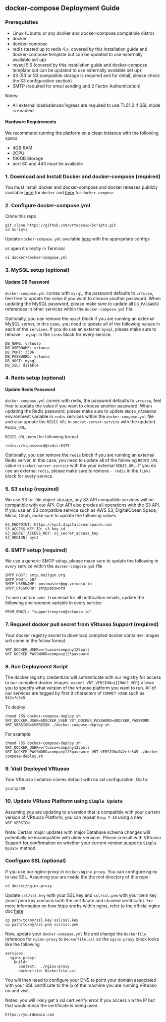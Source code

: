 
## docker-compose Deployment Guide

### Prerequisites

* Linux (Ubuntu or any docker and docker-compose compatible distro)
* docker
* docker-compose
* redis (tested up to redis 4.x, covered by this installation guide and docker-compose template but can be updated to use externally available set up)
* mysql 5.6 (covered by this installation guide and docker-compose template but can be updated to use externally available set up)
* S3 (S3 or S3 compatible storage is required and for detail, please check the S3 configuration section)
* SMTP (required for email sending and 2 Factor Authentication)

Notes:

* All external loadbalancer/ingress are required to use TLS1.2 if SSL mode is enabled

#### Hardware Requirements
We recommend running the platform on a clean instance with the following specs

* 4GB RAM
* 2CPU
* 100GB Storage
* port 80 and 443 must be available

### 1. Download and Install Docker and docker-compose (required)

You must install docker and docker-compose and docker releases publicly available [here](https://docs.docker.com/engine/install/ubuntu/) for `docker` and [here](https://docs.docker.com/compose/install/) for `docker-compose`

### 2. Configure docker-compose.yml

Clone this repo

```
git clone https://github.com/vrtuosoio/Scripts.git
cd Scripts
```

Update `docker-compose.yml` available [here](https://github.com/vrtuosoio/Scripts/blob/master/docker/docker-compose.yml) with the appropriate configs

or open it directly in Terminal 

```
vi docker/docker-compose.yml
```

### 3. MySQL setup (optional)

#### Update DB Password
`docker-compose.yml` comes with `mysql`, the password defaults to `vrtuoso`, feel free to update the value if you want to choose another password. When updating the MySQL password, please make sure to update all `DB_PASSWORD` references in other services within the `docker-compose.yml` file. 

Optionally, you can remove the `mysql` block if you are running an external MySQL server, in this case, you need to update all of the following values in each of the `services`. If you do use an external `mysql`, please make sure to remove `- mysql` in the `links` block for every service.

```
DB_NAME: vrtuoso
DB_USERNAME: vrtuoso
DB_PORT: 3306
DB_PASSWORD: vrtuoso
DB_HOST: mysql
DB_SSL: disable
```

### 4. Redis setup (optional)
#### Update Redis Password
`docker-compose.yml` comes with redis, the password defaults to `vrtuoso`, feel free to update the value if you want to choose another password. When updating the Redis password, please make sure to update `REDIS_PASSWORD` environment variable in `redis` services within the `docker-compose.yml` file and also update the `REDIS_URL` in `socket-server-service` with the updated `REDIS_URL`, 

`REDIS_URL` uses the following format

```
redis://v:password@redis:6379
```

Optionally, you can remove the `redis` block if you are running an external Redis server, in this case, you need to update all of the following `REDIS_URL` value in `socket-server-service` with the your external `REDIS_URL`. If you do use an external `redis`, please make sure to remove `- redis` in the `links` block for every service.

### 5. S3 setup (required)

We use S3 for file object storage, any S3 API compatible services will be compatible with our API. Our API also proxies all operations with the S3 API. If you use an S3 compatible service such as AWS S3, DigitalOcean Space, Minio, Ceph, make sure to update the following values

```
S3_ENDPOINT: https://nyc3.digitaloceanspaces.com
S3_ACCESS_KEY_ID: s3_key_id
S3_SECRET_ACCESS_KEY: s3_secret_access_key
S3_REGION: nyc3
```

### 6. SMTP setup (required)

We use a generic SMTP setup, please make sure to update the following in `every` service within the `docker-compose.yml` file

```
SMTP_HOST: smtp.mailgun.org
SMTP_PORT: 587
SMTP_USERNAME: postmaster@mg.vrtuoso.io
SMTP_PASSWORD: smtppassword
```

To use custom `sent from` email for all notification emails, update the following environment variable in every service

```
FROM_EMAIL: "support+onprem@vrtuoso.io"
```

### 7. Request docker pull secret from VRtuoso Support (required)

Your docker registry secret to download compiled docker container images will come in the follow format

```
VRT_DOCKER_USER=vrtuoso+company123pull
VRT_DOCKER_PASSWORD=company123password
```

### 8. Run Deployment Script 

The docker registry credentials will authenticate with our registry for access to our compiled docker images. `export VRT_VERSION=${IMAGE_VER}` allows you to specify what version of the vrtuoso platform you want to run. All of our services are tagged by first 9 characters of `COMMIT HASH` such as `942cfc545`

To deploy
```
chmod 755 docker-compose-deploy.sh
VRT_DOCKER_USER=$DOCKER_USER VRT_DOCKER_PASSWORD=$DOCKER_PASSWORD VRT_VERSION=$VERSION ./docker-compose-deploy.sh
```
For example:
```
chmod 755 docker-compose-deploy.sh
VRT_DOCKER_USER=vrtuoso+company123pull VRT_DOCKER_PASSWORD=company123password VRT_VERSION=942cfc545 ./docker-compose-deploy.sh
```

### 9. Visit Deployed VRtuoso
Your VRtuoso instance comes default with no ssl configuration. Go to:

```
yourip:80
```

### 10. Update VRtuso Platform using `Simple Update`

Assuming you are updating to a version that is compatible with your current version of VRtuoso Platform, you can repeat `Step 7-10` using a new `VRT_VERSION`.

Note: Certain major updates with major Database schema changes will potentially be incompatible with older versions. Please consult with VRtuoso Support for confirmation on whether your current version supports `Simple Update` method.


### Configure SSL (optional)

If you use our nginx-proxy in `docker/nginx-proxy`. You can configure nginx to use SSL. Assuming you are inside the the root directory of this repo

```
cd docker/nginx-proxy
```

Update `ssl/ssl.key` with your SSL key and `ssl/ssl.pem` with your pem key (most pem key contains both the certificate and chained certificate). For more information on how https works within nginx, refer to the official nginx doc [here](http://nginx.org/en/docs/http/configuring_https_servers.html)

```
cp path/to/my/ssl.key ssl/ssl.key
cp path/to/my/ssl.pem ssl/ssl.pem
```

Now, update your `docker-compose.yml` file and change the `Dockerfile` reference for `nginx-proxy` to `Dockerfile.ssl` so the `nginx-proxy` block looks like the following

```
services:
  nginx-proxy:
    build:
      context:  ./nginx-proxy
      dockerfile: Dockerfile.ssl
```

You will then need to configure your DNS to point your domain associated with your SSL certificate to the ip of the machine you are running VRtuoso on and visit.

Notes: you will likely get a ssl cert verify error if you access via the IP but that would mean the certificate is being used.

```
https://yourdomain.com
```